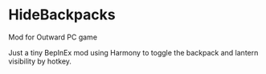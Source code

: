 # HideBackpacks
Mod for Outward PC game

Just a tiny BepInEx mod using Harmony to toggle the backpack and lantern visibility by hotkey.
